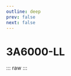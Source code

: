 ```yaml
---
outline: deep
prev: false
next: false
---
```

# 3A6000-LL

::: raw
<ClientOnly>
    <CpuTable chips="3A6000-LL" />
</ClientOnly>
:::

<script setup>
    import CpuTable from "@/.vitepress/theme/components/chips/cpu_table.vue"
</script>
